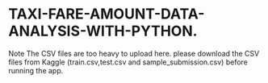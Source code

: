 # TAXI-FARE-AMOUNT-DATA-ANALYSIS-WITH-PYTHON.
Note The CSV files are too heavy to upload here.
please download the CSV files from Kaggle (train.csv,test.csv and sample_submission.csv)
before running the app.
